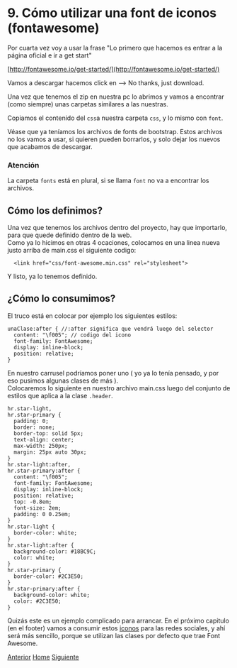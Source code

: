 # 9. Cómo utilizar una font de iconos (fontawesome)

Por cuarta vez voy a usar la frase "Lo primero que hacemos es entrar a la página oficial e ir a get start"

[http://fontawesome.io/get-started/](http://fontawesome.io/get-started/)

Vamos a descargar hacemos click en --> No thanks, just download.

Una vez que tenemos el zip en nuestra pc lo abrimos y vamos a encontrar (como siempre) unas carpetas similares a las nuestras.

Copiamos el contenido del `css`a nuestra carpeta `css`, y lo mismo con `font`.

Véase que ya teníamos los archivos de fonts de bootstrap. Estos archivos no los vamos a usar, si quieren pueden borrarlos, y solo dejar los nuevos que acabamos de descargar.

### Atención

La carpeta `fonts` está en plural, si se llama `font` no va a encontrar los archivos.

## Cómo los definimos?

Una vez que tenemos los archivos dentro del proyecto, hay que importarlo, para que quede definido dentro de la web.<br />
Como ya lo hicimos en otras 4 ocaciones, colocamos en una linea nueva justo arriba de main.css el siguiente codigo:

```
  <link href="css/font-awesome.min.css" rel="stylesheet">
```

Y listo, ya lo tenemos definido.

## ¿Cómo lo consumimos?

El truco está en colocar por ejemplo los siguientes estilos:

```
unaClase:after { //:after significa que vendrá luego del selector
  content: "\f005"; // codigo del icono
  font-family: FontAwesome; 
  display: inline-block;
  position: relative;
}
```
En nuestro carrusel podríamos poner uno ( yo ya lo tenía pensado, y por eso pusimos algunas clases de más ).<br />
Colocaremos lo siguiente en nuestro archivo main.css luego del conjunto de estilos que aplica a la clase `.header`.

```
hr.star-light,
hr.star-primary {
  padding: 0;
  border: none;
  border-top: solid 5px;
  text-align: center;
  max-width: 250px;
  margin: 25px auto 30px;
}
hr.star-light:after,
hr.star-primary:after {
  content: "\f005";
  font-family: FontAwesome;
  display: inline-block;
  position: relative;
  top: -0.8em;
  font-size: 2em;
  padding: 0 0.25em;
}
hr.star-light {
  border-color: white;
}
hr.star-light:after {
  background-color: #18BC9C;
  color: white;
}
hr.star-primary {
  border-color: #2C3E50;
}
hr.star-primary:after {
  background-color: white;
  color: #2C3E50;
}
```
Quizás este es un ejemplo complicado para arrancar. En el próximo capitulo (en el footer) vamos a consumir estos [iconos](http://fontawesome.io/icons/) para las redes sociales, y ahí será más sencillo, porque se utilizan las clases por defecto que trae Font Awesome.


<div class="Grid">
    <a href="https://fgarciajulia.github.io/mi_primera_pagina/consumo-carrusel" class="my-btn anterior">Anterior</a>
    <a href="https://fgarciajulia.github.io/mi_primera_pagina" class="my-btn home">Home</a>
    <a href="https://fgarciajulia.github.io/mi_primera_pagina/footer" class="my-btn siguiente">Siguiente</a>
</div>